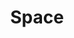 ---
title: Space
icon: /icons/space.svg
desc: Explore the frontiers of humanity through space!
link: space
---
